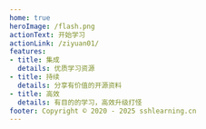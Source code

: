 ```yaml
---
home: true
heroImage: /flash.png
actionText: 开始学习
actionLink: /ziyuan01/
features:
- title: 集成
  details: 优质学习资源
- title: 持续
  details: 分享有价值的开源资料
- title: 高效
  details: 有目的的学习，高效升级打怪
footer: Copyright © 2020 - 2025 sshlearning.cn
---
```


